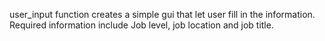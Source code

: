 user_input function creates a simple gui that let user fill in the information.
Required information include Job level, job location and job title.